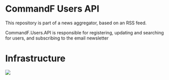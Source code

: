 # CommandF Users API

This repository is part of a news aggregator, based on an RSS feed.

CommandF.Users.API is responsible for registering, updating and searching for users, and subscribing to the email newsletter

# Infrastructure
![](https://i.imgur.com/zHZn1XH.png)
